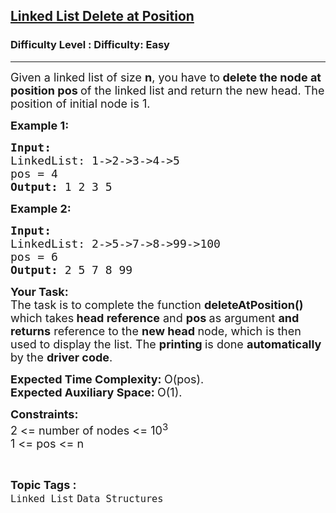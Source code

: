 <h2><a href="https://www.geeksforgeeks.org/problems/linked-list-delete-at-position/1?page=1&category=Linked%20List&status=unsolved&sortBy=accuracy">Linked List Delete at Position</a></h2><h3>Difficulty Level : Difficulty: Easy</h3><hr><div class="problems_problem_content__Xm_eO"><p><span style="font-size:18px">Given a linked list of size <strong>n</strong>, you have to<strong> delete the node at position pos </strong>of the linked list and return the new head. The position of initial node is 1.</span></p>

<p><span style="font-size:18px"><strong>Example 1:</strong></span></p>

<pre><span style="font-size:18px"><strong>Input:
</strong>LinkedList: 1-&gt;2-&gt;3-&gt;4-&gt;5
pos = 4
<strong>Output: </strong>1 2 3 5</span>
</pre>

<p><span style="font-size:18px"><strong>Example 2:</strong></span></p>

<pre><span style="font-size:18px"><strong>Input:
</strong>LinkedList: 2-&gt;5-&gt;7-&gt;8-&gt;99-&gt;100
pos = 6
<strong>Output: </strong>2 5 7 8 99</span></pre>

<p><span style="font-size:18px"><strong>Your Task:</strong><br>
The task is to complete the function <strong>deleteAtPosition()</strong> which takes<strong> head reference</strong> and <strong>pos </strong>as argument&nbsp;<strong>and returns</strong> reference to the <strong>new head </strong>node, which is then used to display the list. The <strong>printing </strong>is done <strong>automatically </strong>by the <strong>driver code</strong>.</span></p>

<p><span style="font-size:18px"><strong>Expected Time Complexity:&nbsp;</strong>O(pos).<br>
<strong>Expected Auxiliary Space:&nbsp;</strong>O(1).</span></p>

<p><span style="font-size:18px"><strong>Constraints:</strong><br>
2 &lt;= number of nodes &lt;= 10<sup>3</sup><br>
1 &lt;= pos &lt;= n</span></p>
</div><br><p><span style=font-size:18px><strong>Topic Tags : </strong><br><code>Linked List</code>&nbsp;<code>Data Structures</code>&nbsp;